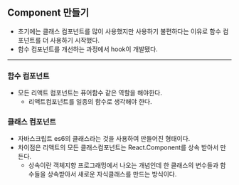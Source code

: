 ## Component 만들기

- 초기에는 클래스 컴포넌트를 많이 사용했지만 사용하기 불편하다는 이유로 함수 컴포넌트를 더 사용하기 시작했다.
- 함수 컴포넌트를 개선하는 과정에서 hook이 개발됐다.

---

### 함수 컴포넌트

- 모든 리액트 컴포넌트는 퓨어함수 같은 역할을 해야한다.
  - 리액트컴포넌트를 일종의 함수로 생각해야 한다.

### 클래스 컴포넌트

- 자바스크립트 es6의 클래스라는 것을 사용하여 만들어진 형태이다.
- 차이점은 리액트의 모든 클래스컴포넌트는 React.Component를 상속 받아서 만든다.
  - 상속이란 객체지향 프로그래밍에서 나오는 개념인데 한 클래스의 변수들과 함수들을 상속받아서 새로운 자식클래스를 만드는 방식이다.
